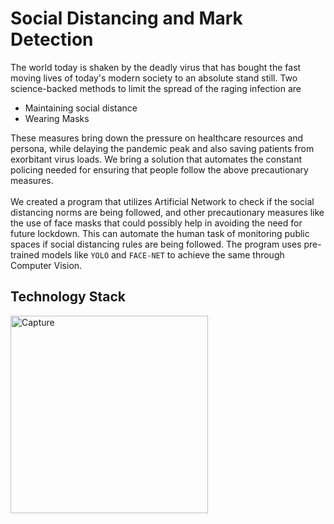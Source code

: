 # Social Distancing and Mark Detection
The world today is shaken  by the deadly virus that has bought the fast moving lives of today's modern society to an absolute stand still.
Two science-backed methods to limit the spread of the raging infection are 
* Maintaining social distance
* Wearing Masks

These measures bring down the pressure on healthcare resources and persona, while delaying the pandemic peak and also saving patients from exorbitant virus loads.
We bring a solution that automates the constant policing needed for ensuring that people follow the above precautionary measures. <br><br>
We created a program that utilizes Artificial Network to check if the social distancing norms are being followed, and other precautionary measures like the use of face masks that could possibly help in avoiding the need for future lockdown. This can automate the human task of monitoring public spaces if social distancing rules are being followed. The program uses pre-trained models like ```YOLO``` and ```FACE-NET``` to achieve the same through Computer Vision.

## Technology Stack
<img width="316" alt="Capture" src="https://user-images.githubusercontent.com/68152189/124361857-05a29400-dc4f-11eb-98df-b4b2b6d0df41.PNG">


